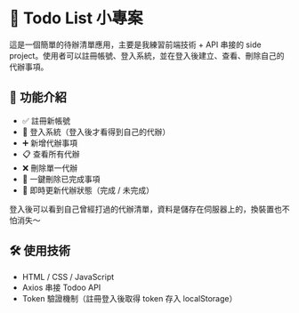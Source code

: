 # 📝 Todo List 小專案

這是一個簡單的待辦清單應用，主要是我練習前端技術 + API 串接的 side project。使用者可以註冊帳號、登入系統，並在登入後建立、查看、刪除自己的代辦事項。

## 🚀 功能介紹

- ✅ 註冊新帳號
- 🔐 登入系統（登入後才看得到自己的代辦）
- ➕ 新增代辦事項
- 📋 查看所有代辦
- ❌ 刪除單一代辦
- 🧹 一鍵刪除已完成事項
- 🔄 即時更新代辦狀態（完成 / 未完成）

登入後可以看到自己曾經打過的代辦清單，資料是儲存在伺服器上的，換裝置也不怕消失～

## 🛠️ 使用技術

- HTML / CSS / JavaScript
- Axios 串接 Todoo API
- Token 驗證機制（註冊登入後取得 token 存入 localStorage）
